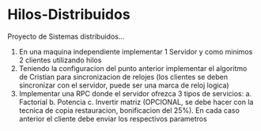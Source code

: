 Hilos-Distribuidos
==================

Proyecto de Sistemas distribuidos... 

1. En una maquina independiente implementar 1 Servidor y como minimos 2 clientes utilizando hilos
2. Teniendo la configuracion del punto anterior implementar el algoritmo de Cristian para sincronizacion de relojes (los clientes se deben sincronizar con el servidor, puede ser una marca de reloj logica)
3. Implementar una RPC donde el servidor ofrezca 3 tipos de servicios:
  a. Factorial
  b. Potencia
  c. Invertir matriz (OPCIONAL, se debe hacer con la tecnica de copia restauracion, bonificacion del 25%). En cada caso anterior el cliente debe enviar los respectivos parametros
